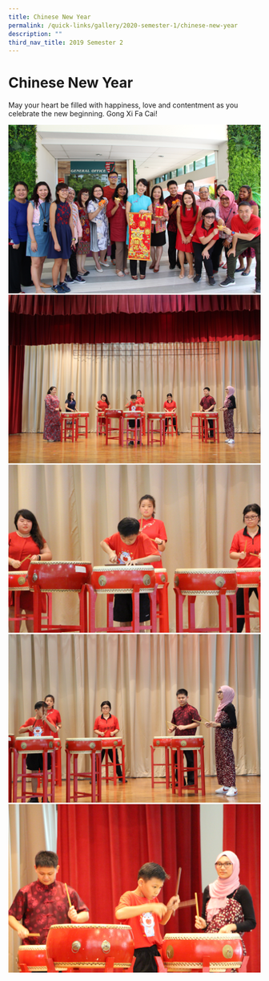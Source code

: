 ```yaml
---
title: Chinese New Year
permalink: /quick-links/gallery/2020-semester-1/chinese-new-year
description: ""
third_nav_title: 2019 Semester 2
---
```

# **Chinese New Year**

May your heart be filled with happiness, love and contentment as you celebrate the new beginning. Gong Xi Fa Cai!

![](/images/CNY%202020%20(1).jpg)
![](/images/CNY%202020%20(10).jpg)
![](/images/CNY%202020%20(11).jpg)
![](/images/CNY%202020%20(12).jpg)
![](/images/CNY%202020%20(13).jpg)